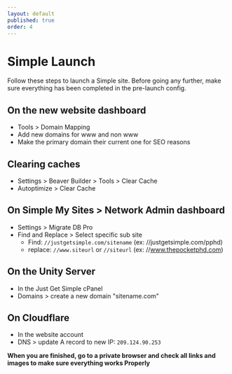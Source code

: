 ```yaml
---
layout: default
published: true
order: 4
---
```


# Simple Launch
Follow these steps to launch a Simple site. Before going any further, make sure everything has been completed in the pre-launch config.

## On the new website dashboard
- Tools > Domain Mapping
- Add new domains for www and non www
- Make the primary domain their current one for SEO reasons

## Clearing caches
- Settings > Beaver Builder > Tools > Clear Cache
- Autoptimize > Clear Cache

## On Simple My Sites > Network Admin dashboard
- Settings > Migrate DB Pro
- Find and Replace > Select specific sub site
  * Find: `//justgetsimple.com/sitename` (ex: //justgetsimple.com/pphd)
  * replace: `//www.siteurl` or `//siteurl` (ex: //www.thepocketphd.com)

## On the Unity Server
- In the Just Get Simple cPanel
- Domains > create a new domain "sitename.com"

## On Cloudflare
- In the website account
- DNS > update A record to new IP: `209.124.90.253`

**When you are finished, go to a private browser and check all links and images to make sure everything works Properly**
